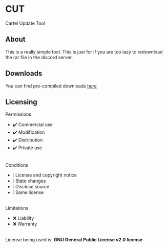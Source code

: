 # CUT
Cartel Update Tool

## About
This is a really simple tool. This is just for if you are too lazy to redownload the rar file in the discord server.

## Downloads
You can find pre-compiled downloads [here](https://github.com/cartelclient/CUT/releases/)

## Licensing 
Permissions
* ✔️ Commercial use
* ✔️ Modification
* ✔️ Distribution
* ✔️ Private use
<br></br>

Conditions
* ❕ License and copyright notice
* ❕ State changes
* ❕ Disclose source
* ❕ Same license
<br></br>

Limitations
* ❌ Liability
* ❌ Warranty
<br></br>

License being used is: **GNU General Public License v2.0 license**
